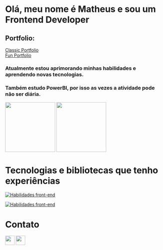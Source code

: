 # Olá, meu nome é Matheus e sou um Frontend Developer </a>

## Portfolio: 
[Classic Portfolio](https://matcastro.vercel.app/) <br/>
[Fun Portfolio](https://fun-portfolio-five.vercel.app/)<br/>

### Atualmente estou aprimorando minhas habilidades e aprendendo novas tecnologias.
### Também estudo PowerBI, por isso as vezes a atividade pode não ser diária.

<div> 
  <img height="160em" src="https://github-readme-stats.vercel.app/api?username=matheuscastro77&show_icons=true&theme=dark&count_private=true">
<!-- &include_all_commits=true -->
  <img height="160em" src="https://github-readme-stats.vercel.app/api/top-langs/?username=matheuscastro77&layout=compact&langs_count=16&theme=dark">
    
</div>
 
  
  # Tecnologias e bibliotecas que tenho experiências

 [![Habilidades front-end](https://skillicons.dev/icons?i=html,js,ts,threejs,react,next,css,sass,styledcomponents,tailwind,materialui)](https://skillicons.dev)

[![Habilidades front-end](https://skillicons.dev/icons?i=figma,git,github,vercel,vscode)](https://skillicons.dev)
  

  
  ## 

  # Contato
 <div>
     <a href="https://www.linkedin.com/in/matheus-castro-541a57140/" target="_blank"> <img height="30" src="https://img.shields.io/badge/LinkedIn-0077B5?style=for-the-badge&logo=linkedin&logoColor=white" target="_blank"></a>
  <a href="mailto:matheustvcastro1997@gmail.com" target="_blank"> <img height="30" src="https://img.shields.io/badge/Gmail-D14836?style=for-the-badge&logo=gmail&logoColor=white" target="_blank"></a>
  

  </div>
